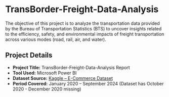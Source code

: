 # TransBorder-Freight-Data-Analysis
The objective of this project is to analyze the transportation data provided by the Bureau of Transportation Statistics (BTS) to uncover insights related to the efficiency, safety, and environmental impacts of freight transportation across various modes (road, rail, air, and water).

##  Project Details

- **Project Title:** TransBorder-Freight-Data-Analysis Report   
- **Tool Used:** Microsoft Power BI  
- **Dataset Source:** [Kaggle – E-Commerce Dataset](https://www.kaggle.com/datasets/carrie1/ecommerce-data)  
- **Period Covered:** January 2020 – September 2024  (Dataset has October 2020 - December 2020 missing)
